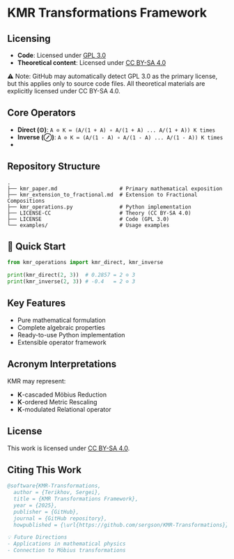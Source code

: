 <!-- 
License: CC BY-SA 4.0 (см. LICENSE-CC.md) 
-->
# KMR Transformations Framework
## Licensing
- **Code**: Licensed under [GPL 3.0](LICENSE)
- **Theoretical content**: Licensed under [CC BY-SA 4.0](LICENSE-CC.md)

⚠️ Note: GitHub may automatically detect GPL 3.0 as the primary license,
but this applies only to source code files. All theoretical materials
are explicitly licensed under CC BY-SA 4.0.

## Core Operators
- **Direct (⊙)**: ` A ⊙ K ≔ (A/(1 + A) ∘ A/(1 + A) ... A/(1 + A)) K times ` 
- **Inverse (⊘)**: ` A ⊘ K ≔ (A/(1 - A) ∘ A/(1 - A) ... A/(1 - A)) K times `
- 
## Repository Structure
```text
.
├── kmr_paper.md                    # Primary mathematical exposition
├── kmr_extension_to_fractional.md  # Extension to Fractional Compositions  
├── kmr_operations.py               # Python implementation  
├── LICENSE-СС                      # Theory (CC BY-SA 4.0)  
├── LICENSE                         # Code (GPL 3.0)  
└── examples/                       # Usage examples  
```

## 🚀 Quick Start
```python
from kmr_operations import kmr_direct, kmr_inverse

print(kmr_direct(2, 3))  # 0.2857 = 2 ⊙ 3
print(kmr_inverse(2, 3)) # -0.4   = 2 ⊘ 3
```

## Key Features
- Pure mathematical formulation
- Complete algebraic properties
- Ready-to-use Python implementation
- Extensible operator framework

## Acronym Interpretations
KMR may represent:
- **K**-cascaded Möbius Reduction
- **K**-ordered Metric Rescaling  
- **K**-modulated Relational operator

## License
This work is licensed under [CC BY-SA 4.0](https://creativecommons.org/licenses/by-sa/4.0/).

## Citing This Work
```bibtex
@software{KMR-Transformations,
  author = {Terikhov, Sergei},
  title = {KMR Transformations Framework},
  year = {2025},
  publisher = {GitHub},
  journal = {GitHub repository},
  howpublished = {\url{https://github.com/sergson/KMR-Transformations}}}```

💡 Future Directions
- Applications in mathematical physics
- Connection to Möbius transformations
